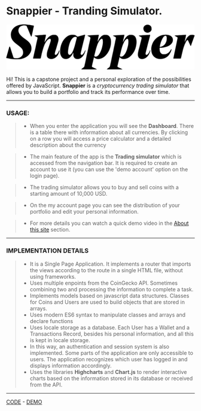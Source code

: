 # Snappier - Tranding Simulator.

![Snappier](https://github.com/GonzaEDS/Snappier-v9/blob/master/app/assets/img/snappier.svg)

Hi! This is a capstone project and a personal exploration of the possibilities offered by JavaScript.
**Snappier** is a *cryptocurrency trading simulator* that allows you to build a portfolio and track its performance over time.


***
### USAGE:
> * When you enter the application you will see the **Dashboard**. There is a table there with information about all currencies. By clicking on a row you will access a price calculator and a detailed description about the currency

> * The main feature of the app is the **Trading simulator** which is accessed from the navigation bar. It is required to create an account to use it (you can use the 'demo account' option on the login page).

> * The trading simulator allows you to buy and sell coins with a starting amount of 10,000 USD.

> * On the my account page you can see the distribution of your portfolio and edit your personal information.

> * For more details you can watch a quick demo video in the [About this site](https://gonzaeds.github.io/Snappier-v9/#/about) section.

***

### IMPLEMENTATION DETAILS 
>* It is a Single Page Application. It implements a router that imports the views according to the route in a single HTML file, without using frameworks.
>* Uses multiple enpoints from the CoinGecko API. Sometimes combining two and processing the information to complete a task.
>* Implements models based on javascript data structures. Classes for Coins and Users are used to build objects that are stored in arrays.
>* Uses modern ES6 syntax to manipulate classes and arrays and declare functions
>* Uses locale storage as a database. Each User has a Wallet and a Transactions Record, besides his personal information, and all this is kept in locale storage.
>* In this way, an authentication and session system is also implemented. Some parts of the application are only accessible to users. The application recognizes which user has logged in and displays information accordingly.
>* Uses the libraries **Highcharts** and **Chart.js** to render interactive charts based on the information stored in its database or received from the API.

***
[CODE](https://github.com/GonzaEDS/Snappier-v9/tree/master/app) - [DEMO](https://gonzaeds.github.io/Snappier-v9/)